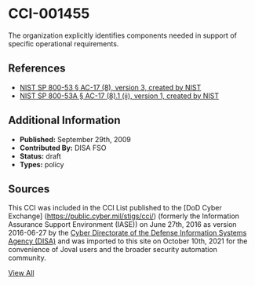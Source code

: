 # CCI-001455

The organization explicitly identifies components needed in support of specific operational requirements.

## References ##

* [NIST SP 800-53 § AC-17 (8), version 3, created by NIST](http://csrc.nist.gov/publications/PubsSPs.html)
* [NIST SP 800-53A § AC-17 (8).1 (ii), version 1, created by NIST](http://csrc.nist.gov/publications/PubsSPs.html)


## Additional Information ##

* **Published:** September 29th, 2009
* **Contributed By:** DISA FSO
* **Status:** draft
* **Types:** policy

## Sources ##

This CCI was included in the CCI List published to the [DoD Cyber Exchange]
(https://public.cyber.mil/stigs/cci/) (formerly the Information Assurance Support Environment
(IASE)) on June 27th, 2016 as version 2016-06-27 by the [Cyber Directorate of the Defense 
Information Systems Agency (DISA)](https://public.cyber.mil/about-cyber/) and was imported to 
this site on October 10th, 2021 for the convenience of Joval users and the broader security automation community.

[View All](../README.md)
